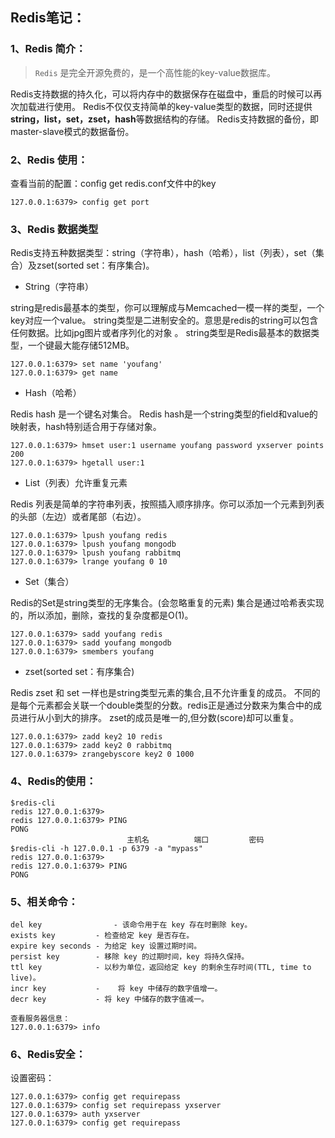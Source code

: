 ## Redis笔记：

### 1、Redis 简介：

> `Redis` 是完全开源免费的，是一个高性能的key-value数据库。

Redis支持数据的持久化，可以将内存中的数据保存在磁盘中，重启的时候可以再次加载进行使用。
Redis不仅仅支持简单的key-value类型的数据，同时还提供**string，list，set，zset，hash**等数据结构的存储。
Redis支持数据的备份，即master-slave模式的数据备份。

### 2、Redis 使用：

查看当前的配置：config get redis.conf文件中的key

`127.0.0.1:6379> config get port`

### 3、Redis 数据类型

Redis支持五种数据类型：string（字符串），hash（哈希），list（列表），set（集合）及zset(sorted set：有序集合)。

- String（字符串）

string是redis最基本的类型，你可以理解成与Memcached一模一样的类型，一个key对应一个value。
string类型是二进制安全的。意思是redis的string可以包含任何数据。比如jpg图片或者序列化的对象 。
string类型是Redis最基本的数据类型，一个键最大能存储512MB。
```
127.0.0.1:6379> set name 'youfang'
127.0.0.1:6379> get name
```


- Hash（哈希）

Redis hash 是一个键名对集合。
Redis hash是一个string类型的field和value的映射表，hash特别适合用于存储对象。
```
127.0.0.1:6379> hmset user:1 username youfang password yxserver points 200
127.0.0.1:6379> hgetall user:1
```
- List（列表）允许重复元素

Redis 列表是简单的字符串列表，按照插入顺序排序。你可以添加一个元素到列表的头部（左边）或者尾部（右边）。
```
127.0.0.1:6379> lpush youfang redis
127.0.0.1:6379> lpush youfang mongodb
127.0.0.1:6379> lpush youfang rabbitmq
127.0.0.1:6379> lrange youfang 0 10
```
- Set（集合）

Redis的Set是string类型的无序集合。(会忽略重复的元素)
集合是通过哈希表实现的，所以添加，删除，查找的复杂度都是O(1)。
```
127.0.0.1:6379> sadd youfang redis
127.0.0.1:6379> sadd youfang mongodb
127.0.0.1:6379> smembers youfang
```
- zset(sorted set：有序集合)

Redis zset 和 set 一样也是string类型元素的集合,且不允许重复的成员。
不同的是每个元素都会关联一个double类型的分数。redis正是通过分数来为集合中的成员进行从小到大的排序。
zset的成员是唯一的,但分数(score)却可以重复。
```
127.0.0.1:6379> zadd key2 10 redis
127.0.0.1:6379> zadd key2 0 rabbitmq
127.0.0.1:6379> zrangebyscore key2 0 1000
```
### 4、Redis的使用：
```
$redis-cli
redis 127.0.0.1:6379>
redis 127.0.0.1:6379> PING
PONG	
			              主机名	       端口	      密码
$redis-cli -h 127.0.0.1 -p 6379 -a "mypass"
redis 127.0.0.1:6379>
redis 127.0.0.1:6379> PING
PONG
```

### 5、相关命令：
```
del key     	       - 该命令用于在 key 存在时删除 key。
exists key         - 检查给定 key 是否存在。
expire key seconds - 为给定 key 设置过期时间。
persist key        - 移除 key 的过期时间，key 将持久保持。
ttl key            - 以秒为单位，返回给定 key 的剩余生存时间(TTL, time to live)。
incr key           - 	将 key 中储存的数字值增一。
decr key           - 将 key 中储存的数字值减一。

查看服务器信息：
127.0.0.1:6379> info
```

### 6、Redis安全：
设置密码：
```
127.0.0.1:6379> config get requirepass
127.0.0.1:6379> config set requirepass yxserver
127.0.0.1:6379> auth yxserver
127.0.0.1:6379> config get requirepass
```











